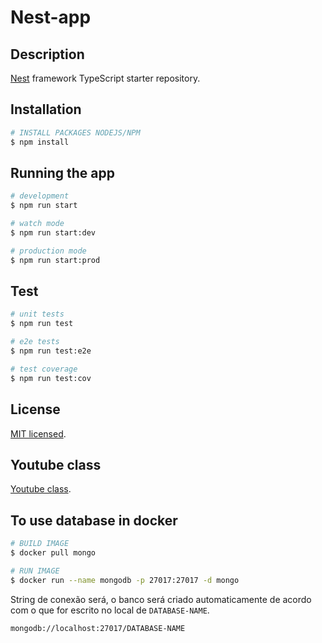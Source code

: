 # Nest-app

## Description

[Nest](https://github.com/nestjs/nest) framework TypeScript starter repository.

## Installation

```bash
# INSTALL PACKAGES NODEJS/NPM
$ npm install
```

## Running the app

```bash
# development
$ npm run start

# watch mode
$ npm run start:dev

# production mode
$ npm run start:prod
```

## Test

```bash
# unit tests
$ npm run test

# e2e tests
$ npm run test:e2e

# test coverage
$ npm run test:cov
```

## License

[MIT licensed](LICENSE).

## Youtube class

[Youtube class](https://www.youtube.com/watch?v=V0ye6gXFFj0&list=PLT2b3Y_zT4_9LK6Gtz_QbpfDcxH07xhG5&index=2).

## To use database in docker

```bash
# BUILD IMAGE
$ docker pull mongo
```

```bash
# RUN IMAGE
$ docker run --name mongodb -p 27017:27017 -d mongo
```

String de conexão será, o banco será criado automaticamente de acordo com o que for escrito no local de ```DATABASE-NAME```.

```bash
mongodb://localhost:27017/DATABASE-NAME
```